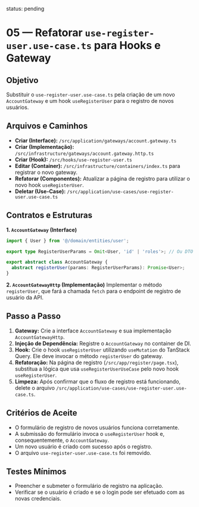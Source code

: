 status: pending

# 05 — Refatorar `use-register-user.use-case.ts` para Hooks e Gateway

## Objetivo
Substituir o `use-register-user.use-case.ts` pela criação de um novo `AccountGateway` e um hook `useRegisterUser` para o registro de novos usuários.

## Arquivos e Caminhos

- **Criar (Interface):** `/src/application/gateways/account.gateway.ts`
- **Criar (Implementação):** `/src/infrastructure/gateways/account.gateway.http.ts`
- **Criar (Hook):** `/src/hooks/use-register-user.ts`
- **Editar (Container):** `/src/infrastructure/containers/index.ts` para registrar o novo gateway.
- **Refatorar (Componentes):** Atualizar a página de registro para utilizar o novo hook `useRegisterUser`.
- **Deletar (Use-Case):** `/src/application/use-cases/use-register-user.use-case.ts`

## Contratos e Estruturas

**1. `AccountGateway` (Interface)**

```typescript
import { User } from '@/domain/entities/user';

export type RegisterUserParams = Omit<User, 'id' | 'roles'>; // Ou DTO específico

export abstract class AccountGateway {
  abstract registerUser(params: RegisterUserParams): Promise<User>;
}
```

**2. `AccountGatewayHttp` (Implementação)**
Implementar o método `registerUser`, que fará a chamada `fetch` para o endpoint de registro de usuário da API.

## Passo a Passo

1.  **Gateway:** Crie a interface `AccountGateway` e sua implementação `AccountGatewayHttp`.
2.  **Injeção de Dependência:** Registre o `AccountGateway` no container de DI.
3.  **Hook:** Crie o hook `useRegisterUser` utilizando `useMutation` do TanStack Query. Ele deve invocar o método `registerUser` do gateway.
4.  **Refatoração:** Na página de registro (`/src/app/register/page.tsx`), substitua a lógica que usa `useRegisterUserUseCase` pelo novo hook `useRegisterUser`.
5.  **Limpeza:** Após confirmar que o fluxo de registro está funcionando, delete o arquivo `/src/application/use-cases/use-register-user.use-case.ts`.

## Critérios de Aceite

- O formulário de registro de novos usuários funciona corretamente.
- A submissão do formulário invoca o `useRegisterUser` hook e, consequentemente, o `AccountGateway`.
- Um novo usuário é criado com sucesso após o registro.
- O arquivo `use-register-user.use-case.ts` foi removido.

## Testes Mínimos

- Preencher e submeter o formulário de registro na aplicação.
- Verificar se o usuário é criado e se o login pode ser efetuado com as novas credenciais.
